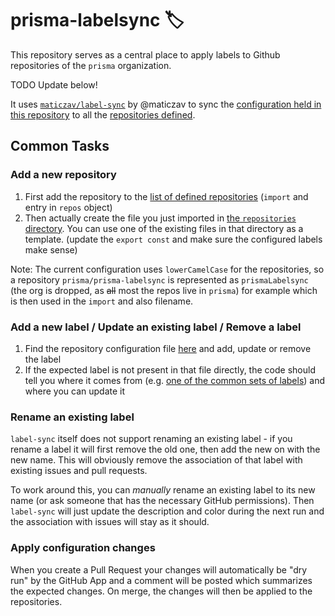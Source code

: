 # prisma-labelsync 🏷

This repository serves as a central place to apply labels to Github repositories of the `prisma` organization.

TODO Update below!

It uses [`maticzav/label-sync`](https://github.com/maticzav/label-sync) by @maticzav to sync the [configuration held in this repository](https://github.com/prisma/prisma-labelsync/tree/master/src/repositories) to all the [repositories defined](https://github.com/prisma/prisma-label-sync/blob/master/src/main.ts).

## Common Tasks

### Add a new repository

1. First add the repository to the [list of defined repositories](https://github.com/prisma/prisma-label-sync/blob/master/src/main.ts) (`import` and entry in `repos` object)
1. Then actually create the file you just imported in [the `repositories` directory](https://github.com/prisma/prisma-label-sync/tree/master/src/repositories). You can use one of the existing files in that directory as a template. (update the `export const` and make sure the configured labels make sense)

Note: The current configuration uses `lowerCamelCase` for the repositories, so a repository `prisma/prisma-labelsync` is represented as `prismaLabelsync` (the org is dropped, as ~~all~~ most the repos live in `prisma`) for example which is then used in the `import` and also filename.

### Add a new label / Update an existing label / Remove a label

1. Find the repository configuration file [here](https://github.com/prisma/prisma-label-sync/tree/master/src/repositories) and add, update or remove the label
1. If the expected label is not present in that file directly, the code should tell you where it comes from (e.g. [one of the common sets of labels](https://github.com/prisma/prisma-label-sync/tree/master/src/common)) and where you can update it

### Rename an existing label

`label-sync` itself does not support renaming an existing label - if you rename a label it will first remove the old one, then add the new on with the new name. This will obviously remove the association of that label with existing issues and pull requests.

To work around this, you can _manually_ rename an existing label to its new name (or ask someone that has the necessary GitHub permissions). Then `label-sync` will just update the description and color during the next run and the association with issues will stay as it should.

### Apply configuration changes

When you create a Pull Request your changes will automatically be "dry run" by the GitHub App and a comment will be posted which summarizes the expected changes. On merge, the changes will then be applied to the repositories.

